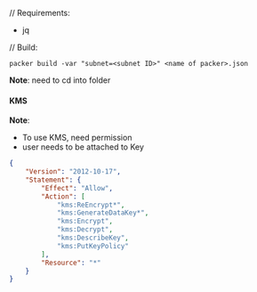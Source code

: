 // Requirements:
+ jq

// Build:
```
packer build -var "subnet=<subnet ID>" <name of packer>.json
```

**Note**: need to cd into folder

#### KMS
**Note**:
+ To use KMS, need permission
+ user needs to be attached to Key
```json
{
    "Version": "2012-10-17",
    "Statement": {
        "Effect": "Allow",
        "Action": [
            "kms:ReEncrypt*",
            "kms:GenerateDataKey*",
            "kms:Encrypt",
            "kms:Decrypt",
            "kms:DescribeKey",
            "kms:PutKeyPolicy"
        ],
        "Resource": "*"
    }
}
```
